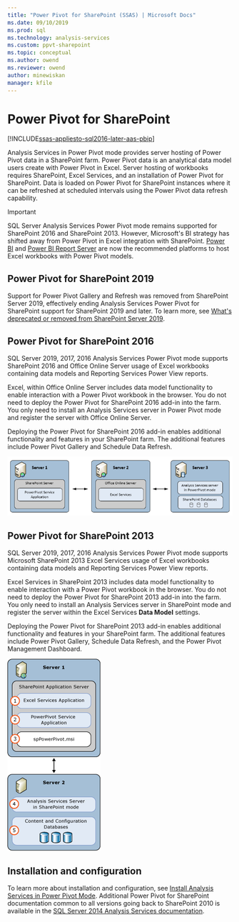 ```yaml
---
title: "Power Pivot for SharePoint (SSAS) | Microsoft Docs"
ms.date: 09/10/2019
ms.prod: sql
ms.technology: analysis-services
ms.custom: ppvt-sharepoint
ms.topic: conceptual
ms.author: owend
ms.reviewer: owend
author: minewiskan
manager: kfile
---
```

# Power Pivot for SharePoint

[!INCLUDE[ssas-appliesto-sql2016-later-aas-pbip](../includes/ssas-appliesto-sql2016-later-aas-pbip.md)]
  
Analysis Services in Power Pivot mode provides server hosting of Power Pivot data in a SharePoint farm. Power Pivot data is an analytical data model users create with Power Pivot in Excel. Server hosting of workbooks requires SharePoint, Excel Services, and an installation of Power Pivot for SharePoint. Data is loaded on Power Pivot for SharePoint instances where it can be refreshed at scheduled intervals using the Power Pivot data refresh capability.

> [!IMPORTANT]
> SQL Server Analysis Services Power Pivot mode remains supported for SharePoint 2016 and SharePoint 2013. However, Microsoft's BI strategy has shifted away from Power Pivot in Excel integration with SharePoint. [Power BI](https://powerbi.com/) and [Power BI Report Server](https://powerbi.microsoft.com/report-server/) are now the recommended platforms to host Excel workbooks with Power Pivot models. 
  
## Power Pivot for SharePoint 2019

Support for Power Pivot Gallery and Refresh was removed from SharePoint Server 2019, effectively ending Analysis Services Power Pivot for SharePoint support for SharePoint 2019 and later. To learn more, see [What's deprecated or removed from SharePoint Server 2019](
https://docs.microsoft.com/sharepoint/what-s-new/what-s-deprecated-or-removed-from-sharepoint-server-2019#removed-features-in-sharepoint-server-2019). 

## Power Pivot for SharePoint 2016

SQL Server 2019, 2017, 2016 Analysis Services Power Pivot mode supports SharePoint 2016 and Office Online Server usage of Excel workbooks containing data models and Reporting Services Power View reports.
  
Excel, within Office Online Server includes data model functionality to enable interaction with a Power Pivot workbook in the browser. You do not need to deploy the Power Pivot for SharePoint 2016 add-in into the farm. You only need to install an Analysis Services server in Power Pivot mode and register the server with Office Online Server.  
  
Deploying the Power Pivot for SharePoint 2016 add-in enables additional functionality and features in your SharePoint farm. The additional features include Power Pivot Gallery and Schedule Data Refresh.  
  
 ![SSAS Power Pivot Mode 3 Server with Office Online Server](media/power-pivot-for-sharepoint-ssas/as-powerpivot-mode-3server-oos-deploy.png)  

## Power Pivot for SharePoint 2013

SQL Server 2019, 2017, 2016 Analysis Services Power Pivot mode supports Microsoft SharePoint 2013 Excel Services usage of Excel workbooks containing data models and Reporting Services Power View reports.
  
Excel Services in SharePoint 2013 includes data model functionality to enable interaction with a Power Pivot workbook in the browser. You do not need to deploy the Power Pivot for SharePoint 2013 add-in into the farm. You only need to install an Analysis Services server in SharePoint mode and register the server within the Excel Services **Data Model** settings.  
  
 Deploying the Power Pivot for SharePoint 2013 add-in enables additional functionality and features in your SharePoint farm. The additional features include Power Pivot Gallery, Schedule Data Refresh, and the Power Pivot Management Dashboard.  
  
 ![SSAS PowerPivot Mode 2 Server Deployment](media/power-pivot-for-sharepoint-ssas/as-powerpivot-mode-2server-deployment.gif "SSAS PowerPivot Mode 2 Server Deployment")

## Installation and configuration

To learn more about installation and configuration, see [Install Analysis Services in Power Pivot Mode](install-analysis-services-in-power-pivot-mode.md). Additional Power Pivot for SharePoint documentation common to all versions going back to SharePoint 2010 is available in the [SQL Server 2014 Analysis Services documentation](https://docs.microsoft.com/en-us/sql/analysis-services/power-pivot-sharepoint/power-pivot-for-sharepoint-ssas?view=sql-server-2014). 
